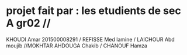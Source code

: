 # projet fait par : les etudients de sec A gr02  //
KHOUDI Amar 201500008291 / REFISSE Med lamine / LAICHOUR Abd moujib //MOKHTAR AHDOUGA Chakib / CHANOUF Hamza
